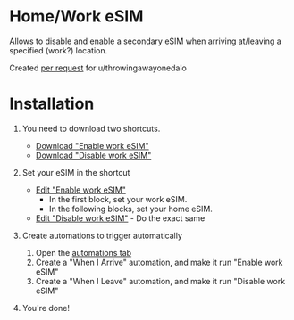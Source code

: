 # Home/Work eSIM
Allows to disable and enable a secondary eSIM when arriving at/leaving a specified (work?) location.

Created [per request](https://www.reddit.com/r/shortcuts/s/fvK6DEuofb) for u/throwingawayonedalo

# Installation
1. You need to download two shortcuts.
     - [Download "Enable work eSIM"](<Enable work eSIM.shortcut?raw=1>)
     - [Download "Disable work eSIM"](<Disable work eSIM.shortcut?raw=1>)

2. Set your eSIM in the shortcut
     - [Edit "Enable work eSIM"](https://doggopwn.github.io/redirect?loc=shortcuts://open-shortcut?name=Enable%20%work%eSIM)
       - In the first block, set your work eSIM.
       - In the following blocks, set your home eSIM.
     -   [Edit "Disable work eSIM"](https://doggopwn.github.io/redirect?loc=shortcuts://open-shortcut?name=Disable%20%work%eSIM)
       - Do the exact same

 3. Create automations to trigger automatically
     1. Open the [automations tab](https://doggopwn.github.io/redirect?loc=shortcuts://automations)
     2. Create a "When I Arrive" automation, and make it run "Enable work eSIM"
     3. Create a "When I Leave" automation, and make it run "Disable work eSIM"
   
 4. You're done!
